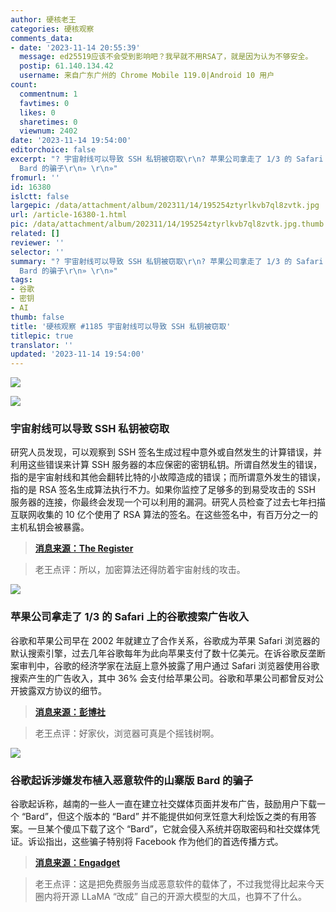 ```yaml
---
author: 硬核老王
categories: 硬核观察
comments_data:
- date: '2023-11-14 20:55:39'
  message: ed25519应该不会受到影响吧？我早就不用RSA了，就是因为认为不够安全。
  postip: 61.140.134.42
  username: 来自广东广州的 Chrome Mobile 119.0|Android 10 用户
count:
  commentnum: 1
  favtimes: 0
  likes: 0
  sharetimes: 0
  viewnum: 2402
date: '2023-11-14 19:54:00'
editorchoice: false
excerpt: "? 宇宙射线可以导致 SSH 私钥被窃取\r\n? 苹果公司拿走了 1/3 的 Safari 上的谷歌搜索广告收入\r\n? 谷歌起诉涉嫌发布植入恶意软件的山寨版
  Bard 的骗子\r\n» \r\n»"
fromurl: ''
id: 16380
islctt: false
largepic: /data/attachment/album/202311/14/195254ztyrlkvb7ql8zvtk.jpg
url: /article-16380-1.html
pic: /data/attachment/album/202311/14/195254ztyrlkvb7ql8zvtk.jpg.thumb.jpg
related: []
reviewer: ''
selector: ''
summary: "? 宇宙射线可以导致 SSH 私钥被窃取\r\n? 苹果公司拿走了 1/3 的 Safari 上的谷歌搜索广告收入\r\n? 谷歌起诉涉嫌发布植入恶意软件的山寨版
  Bard 的骗子\r\n» \r\n»"
tags:
- 谷歌
- 密钥
- AI
thumb: false
title: '硬核观察 #1185 宇宙射线可以导致 SSH 私钥被窃取'
titlepic: true
translator: ''
updated: '2023-11-14 19:54:00'
---
```


![](/data/attachment/album/202311/14/195254ztyrlkvb7ql8zvtk.jpg)


![](/data/attachment/album/202311/14/195305yipi99p6firinccp.png)


### 宇宙射线可以导致 SSH 私钥被窃取


研究人员发现，可以观察到 SSH 签名生成过程中意外或自然发生的计算错误，并利用这些错误来计算 SSH 服务器的本应保密的密钥私钥。所谓自然发生的错误，指的是宇宙射线和其他会翻转比特的小故障造成的错误；而所谓意外发生的错误，指的是 RSA 签名生成算法执行不力。如果你监控了足够多的到易受攻击的 SSH 服务器的连接，你最终会发现一个可以利用的漏洞。研究人员检查了过去七年扫描互联网收集的 10 亿个使用了 RSA 算法的签名。在这些签名中，有百万分之一的主机私钥会被暴露。



> 
> **[消息来源：The Register](https://www.theregister.com/2023/11/14/passive_ssh_key_compromise/)**
> 
> 
> 



> 
> 老王点评：所以，加密算法还得防着宇宙射线的攻击。
> 
> 
> 


![](/data/attachment/album/202311/14/195318e3aawhkcuaphhchh.png)


### 苹果公司拿走了 1/3 的 Safari 上的谷歌搜索广告收入


谷歌和苹果公司早在 2002 年就建立了合作关系，谷歌成为苹果 Safari 浏览器的默认搜索引擎，过去几年谷歌每年为此向苹果支付了数十亿美元。在诉谷歌反垄断案审判中，谷歌的经济学家在法庭上意外披露了用户通过 Safari 浏览器使用谷歌搜索产生的广告收入，其中 36% 会支付给苹果公司。谷歌和苹果公司都曾反对公开披露双方协议的细节。



> 
> **[消息来源：彭博社](https://www.bloomberg.com/news/articles/2023-11-13/apple-gets-36-of-google-revenue-from-search-deal-witness-says)**
> 
> 
> 



> 
> 老王点评：好家伙，浏览器可真是个摇钱树啊。
> 
> 
> 


![](/data/attachment/album/202311/14/195404oj872i37z7zpzttm.png)


### 谷歌起诉涉嫌发布植入恶意软件的山寨版 Bard 的骗子


谷歌起诉称，越南的一些人一直在建立社交媒体页面并发布广告，鼓励用户下载一个 “Bard”，但这个版本的 “Bard” 并不能提供如何烹饪意大利烩饭之类的有用答案。一旦某个傻瓜下载了这个 “Bard”，它就会侵入系统并窃取密码和社交媒体凭证。诉讼指出，这些骗子特别将 Facebook 作为他们的首选传播方式。



> 
> **[消息来源：Engadget](https://www.engadget.com/google-sues-scammers-that-allegedly-released-a-malware-filled-bard-knockoff-162222150.html)**
> 
> 
> 



> 
> 老王点评：这是把免费服务当成恶意软件的载体了，不过我觉得比起来今天圈内将开源 LLaMA “改成” 自己的开源大模型的大瓜，也算不了什么。
> 
> 
>